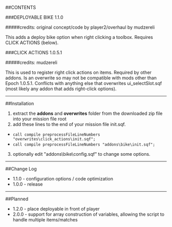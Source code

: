 ##CONTENTS

###DEPLOYABLE BIKE 1.1.0

#####credits: original concept/code by player2/overhaul by mudzereli

This adds a deploy bike option when right clicking a toolbox. Requires CLICK ACTIONS (below).

###CLICK ACTIONS 1.0.5.1

#####credits: mudzereli

This is used to register right click actions on items. Required by other addons. Is an overwrite so may not be compatible with mods other than Epoch 1.0.5.1. Conflicts with anything else that overwrites ui_selectSlot.sqf (most likely any addon that adds right-click options).

-----

##Installation
 1. extract the **addons** and **overwrites** folder from the downloaded zip file into your mission file root
 2. add these lines to the end of your mission file init.sqf.
   * ```call compile preprocessFileLineNumbers "overwrites\click_actions\init.sqf";```
   * ```call compile preprocessFileLineNumbers "addons\bike\init.sqf";```
 3. optionally edit "addons\bike\config.sqf" to change some options.

-----

##Change Log
* 1.1.0 - configuration options / code optimization
* 1.0.0 - release

-----

##Planned
* 1.2.0 - place deployable in front of player 
* 2.0.0 - support for array construction of variables, allowing the script to handle multiple items/matches
